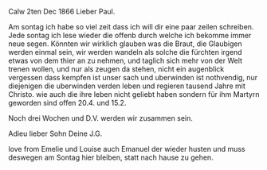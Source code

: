  Calw 2ten Dec 1866
Lieber Paul.

Am sontag ich habe so viel zeit dass ich will dir eine paar zeilen schreiben. Jede sontag ich lese wieder die offenb durch welche ich bekomme immer neue segen. Könnten wir wirklich glauben was die Braut, die Glaubigen werden einmal sein, wir werden wandeln als solche die fürchten irgend etwas von dem thier an zu nehmen, und taglich sich mehr von der Welt trenen wollen, und nur als zeugen da stehen, nicht ein augenblick vergessen dass kempfen ist unser sach und uberwinden ist nothvendig, nur diejenigen die uberwinden verden leben und regieren tausend Jahre mit Christo. wie auch die ihre leben nicht geliebt haben sondern für ihm Martyrn geworden sind offen 20.4. und 15.2.

Noch drei Wochen und D.V. werden wir zusammen sein.

Adieu lieber Sohn
 Deine J.G.

love from Emelie und Louise auch Emanuel der wieder husten und muss deswegen am Sontag hier bleiben, statt nach hause zu gehen.
